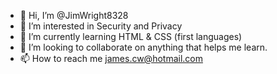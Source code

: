 - 👋 Hi, I’m @JimWright8328
- 👀 I’m interested in Security and Privacy
- 🌱 I’m currently learning HTML & CSS (first languages)
- 💞️ I’m looking to collaborate on anything that helps me learn. 
- 📫 How to reach me james.cw@hotmail.com

<!---
JimWright8328/JimWright8328 is a ✨ special ✨ repository because its `README.md` (this file) appears on your GitHub profile.
You can click the Preview link to take a look at your changes.
--->

